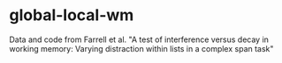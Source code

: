 # global-local-wm
Data and code from Farrell et al. "A test of interference versus decay in working memory: Varying distraction within lists in a complex span task"
